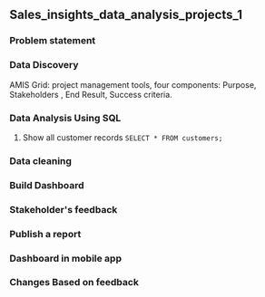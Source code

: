 ## Sales_insights_data_analysis_projects_1
### Problem statement
### Data Discovery
AMIS Grid: project management tools, four components:  Purpose, Stakeholders , End Result, Success criteria.
### Data Analysis Using SQL
1. Show all customer records
    `SELECT * FROM customers;`
### Data cleaning
### Build Dashboard
### Stakeholder's feedback
### Publish a report
### Dashboard in mobile app
### Changes Based on feedback
